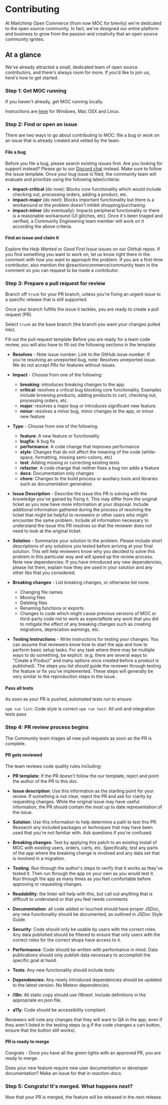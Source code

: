 # Contributing

At Mailchimp Open Commerce (from now MOC for brevity) we're dedicated to the open source community. In fact, we've designed our entire platform and business to grow from the passion and creativity that an open source community ignites.

## At a glance

We've already attracted a small, dedicated team of open source contributors, and there's always room for more. If you'd like to join us, here's how to get started.

### Step 1: Get MOC running

If you haven't already, get MOC running locally.

Instructions are [here](https://www.mailchimp.com/developer/open-commerce/guides/quick-start) for Windows, Mac OSX and Linux.

### Step 2: Find or open an issue

There are two ways to go about contributing to MOC: file a bug or work on an issue that is already created and vetted by the team.

#### File a bug
Before you file a bug, please search existing issues first.
Are you looking for support instead? Please go to our [Discord chat](https://discord.gg/Bwm63tBcQY) instead.
Make sure to follow the issue template.
Once your bug issue is filed, the community team will evaluate and prioritize using the following label/criteria:

- **impact-critical** (do now): Blocks core functionality which would include checking out, processing orders, adding a product, etc.
- **impact-major** (do next): Blocks important functionality but there is a workaround or the problem doesn't inhibit shopping/purchasing.
- **impact-minor** (do eventually): Impacts peripheral functionality or there is a reasonable workaround (UI glitches, etc).
Once it's been triaged and verified, a Community Engineering team member will work on it according the above criteria.

#### Find an issue and claim it
Explore the *Help Wanted* or *Good First Issue* issues on our GitHub repos.
If you find something you want to work on, let us know right there in the comment with how you want to approach the problem.
If you are a first-time contributor, also mention the @reactioncommerce/community team in the comment so you can request to be made a contributor.


### Step 3: Prepare a pull request for review
Branch off `trunk` for your PR branch, unless you're fixing an urgent issue to a specific release that is still supported.

Once your branch fulfills the issue it tackles, you are ready to create a pull request (PR).

Select `trunk` as the base branch (the branch you want your changes pulled into).

Fill out the pull request template
Before you are ready for a team code review, you will also have to fill out the following sections in the template:

- **Resolves** - Note issue number: Link to the GitHub issue number.
If you're resolving an unreported bug, note: Resolves unreported issue.
We do not accept PRs for features without issues.
- **Impact** - Choose from one of the following:
    - **breaking**: introduces breaking changes to the app.
    - **critical**: resolves a critical bug blocking core functionality. Examples include browsing products, adding products to cart, checking out, processing orders, etc.
    - **major**: resolves a major bug or introduces significant new feature.
    - **minor**: resolves a minor bug, minor changes to the app, or minor new feature

- **Type** - Choose from one of the following:
    - **feature**: A new feature or functionality
    - **bugfix**: A bug fix
    - **performance**: A code change that improves performance
    - **style**: Changes that do not affect the meaning of the code (white-space, formatting, missing semi-colons, etc)
    - **test**: Adding missing or correcting existing tests
    - **refactor**: A code change that neither fixes a bug nor adds a feature
    - **docs**: Documentation only changes
    - **chore**: Changes to the build process or auxiliary tools and libraries such as documentation generation

- **Issue Description** - Describe the issue this PR is solving with the knowledge you've gained by fixing it. This may differ from the original ticket as you now have more information at your disposal.
Include additional information gathered during the process of resolving the ticket that might be helpful to reviewers or other users who might encounter the same problem.
Include all information necessary to understand the issue this PR resolves so that the reviewer does not need to look at the original ticket.
 - **Solution** - Summarize your solution to the problem. Please include short descriptions of any solutions you tested before arriving at your final solution. This will help reviewers know why you decided to solve this problem in this particular way and will speed up the review process.
Note new dependencies: If you have introduced any new dependencies, please list them, explain how they are used in your solution and any other libs that you considered.
- **Breaking changes** - List breaking changes, or otherwise list none.
    - Changing file names
    - Moving files
    - Deleting files
    - Renaming functions or exports
    - Changes to code which might cause previous versions of MOC or third-party code not to work as expecteNote any work that you did to mitigate the effect of any breaking changes such as creating migrations, deprecation warnings, etc.

- **Testing Instructions** - Write instructions for testing your changes. You can assume that reviewers know how to start the app and how to perform basic setup tasks. For any task where there may be multiple ways to do something, be explicit. (e.g. there are several ways to "Create a Product" and many options once created before a product is published).
The steps you list should guide the reviewer through testing the feature or fix you've implemented. These steps will generally be very similar to the reproduction steps in the issue.

#### Pass all tests
As soon as your PR is pushed, automated tests run to ensure:

`npm run lint`: Code style is correct
`npm run test`: All unit and integration tests pass

### Step 4: PR review process begins
The Community team triages all new pull requests as soon as the PR is complete.

#### PR gets reviewed
The team reviews code quality rules including:

- **PR template**: If the PR doesn't follow the our template, reject and point the author of the PR to this doc.

- **Issue description**: Use this information as the starting point for your review. If something is not clear, reject the PR and ask for clarity by requesting changes. While the original issue may have useful information, the PR should contain the most up to date representation of the issue.

- **Solution**: Use this information to help determine a path to test this PR. Research any included packages or techniques that may have been used that you're not familiar with. Ask questions if you're confused.

- **Breaking changes**: Test by applying this patch to an existing install of MOC with existing users, orders, carts, etc. Specifically, test any parts of the app where the breaking change is involved and any data set that is involved in a migration.

- **Testing**: Run through the author's steps to verify that it works as they've tested it. Then run through the app on your own as you would test it. Run through the app as many times as you feel comfortable before approving or requesting changes.

- **Readability**: the linter will help with this, but call out anything that is difficult to understand or that you feel needs comments

- **Documentation**: all code added or touched should have proper JSDoc, any new functionality should be documented, as outlined in JSDoc Style Guide.

- **Security**: Code should only be usable by users with the correct roles. Any data published should be filtered to ensure that only users with the correct roles for the correct shops have access to it.

- **Performance**: Code should be written with performance in mind. Data publications should only publish data necessary to accomplish the specific goal at hand.

- **Tests**: Any new functionality should include tests

- **Dependencies**: Any newly introduced dependencies should be updated to the latest version. No Meteor dependencies.

- **i18n**: All static copy should use i18next. Include definitions in the appropriate en.json file.

- **a11y**: Code should be accessibility compliant.

Reviewers will note any changes that they will want to QA in the app, even if they aren't listed in the testing steps (e.g if the code changes a cart button, ensure that the button still works).

#### PR is ready to merge
Congrats - Once you have all the green lights with an approved PR, you are ready to merge.

Does your new feature require new user documentation or developer documentation? Make an issue for that in *reaction-docs*.

### Step 5: Congrats! It's merged. What happens next?
Now that your PR is merged, the feature will be released in the next release. 
